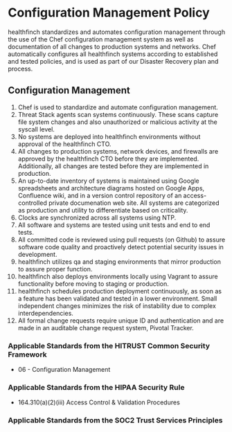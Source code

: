 # Configuration Management Policy

healthfinch standardizes and automates configuration management through the use of the Chef configuration management system as well as documentation of all changes to production systems and networks. Chef automatically configures all healthfinch systems according to established and tested policies, and is used as part of our Disaster Recovery plan and process.

## Configuration Management

1. Chef is used to standardize and automate configuration management.
2. Threat Stack agents scan systems continuously. These scans capture file system changes and also unauthorized or malicious activity at the syscall level.
3. No systems are deployed into healthfinch environments without approval of the healthfinch CTO.
4. All changes to production systems, network devices, and firewalls are approved by the healthfinch CTO before they are implemented. Additionally, all changes are tested before they are implemented in production.
5. An up-to-date inventory of systems is maintained using Google spreadsheets and architecture diagrams hosted on Google Apps, Confluence wiki, and in a version control repository of an access-controlled private documenation web site. All systems are categorized as production and utility to differentiate based on criticality.
6. Clocks are synchronized across all systems using NTP.
7. All software and systems are tested using unit tests and end to end tests.
8. All committed code is reviewed using pull requests (on Github) to assure software code quality and proactively detect potential security issues in development.
9. healthfinch utilizes qa and staging environments that mirror production to assure proper function.
10. healthfinch also deploys environments locally using Vagrant to assure functionality before moving to staging or production.
11. healthfinch schedules production deployment continuously, as soon as a feature has been validated and tested in a lower environment. Small independent changes minimizes the risk of instability due to complex interdependencies.
12. All formal change requests require unique ID and authentication and are made in an auditable change request system, Pivotal Tracker.

### Applicable Standards from the HITRUST Common Security Framework

* 06 - Configuration Management

### Applicable Standards from the HIPAA Security Rule

* 164.310(a)(2)(iii) Access Control & Validation Procedures

### Applicable Standards from the SOC2 Trust Services Principles
